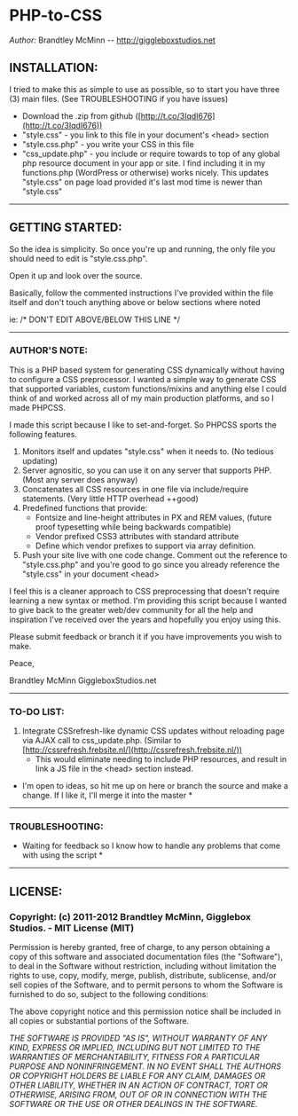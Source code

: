 # PHP-to-CSS
*Author:* Brandtley McMinn -- http://giggleboxstudios.net


## INSTALLATION:
I tried to make this as simple to use as possible, so to start you have three (3) main files. (See TROUBLESHOOTING if you have issues)

+ Download the .zip from github ([http://t.co/3IqdI676](http://t.co/3IqdI676))
+ "style.css" - you link to this file in your document's &lt;head&gt; section
+ "style.css.php" - you write your CSS in this file
+ "css_update.php" - you include or require towards to top of any global php resource document in your app or site. I find including it in my functions.php (WordPress or otherwise) works nicely. This updates "style.css" on page load provided it's last mod time is newer than "style.css"


- - -


## GETTING STARTED:
So the idea is simplicity. So once you're up and running, the only file you should need to edit is "style.css.php".

Open it up and look over the source.

Basically, follow the commented instructions I've provided within the file itself and don't touch anything above or below sections where noted

ie: /* DON'T EDIT ABOVE/BELOW THIS LINE */


- - -


### AUTHOR'S NOTE:
This is a PHP based system for generating CSS dynamically without having to configure a CSS preprocessor. I wanted a simple way to generate CSS that supported variables, custom functions/mixins and anything else I could think of and worked across all of my main production platforms, and so I made PHPCSS.

I made this script because I like to set-and-forget. So PHPCSS sports the following features.

1. Monitors itself and updates "style.css" when it needs to. (No tedious updating)
2. Server agnositic, so you can use it on any server that supports PHP. (Most any server does anyway)
3. Concatenates all CSS resources in one file via include/require statements. (Very little HTTP overhead ++good)
4. Predefined functions that provide:
    - Fontsize and line-height attributes in PX and REM values, (future proof typesetting while being backwards compatible)
    - Vendor prefixed CSS3 attributes with standard attribute
    - Define which vendor prefixes to support via array definition.
5. Push your site live with one code change. Comment out the reference to "style.css.php" and you're good to go since you already reference the "style.css" in your document &lt;head&gt;

I feel this is a cleaner approach to CSS preprocessing that doesn't require learning a new syntax or method. I'm providing this script because I wanted to give back to the greater web/dev community for all the help and inspiration I've received over the years and hopefully you enjoy using this.

Please submit feedback or branch it if you have improvements you wish to make.

Peace,

Brandtley McMinn
GiggleboxStudios.net

- - -


### TO-DO LIST:

1. Integrate CSSrefresh-like dynamic CSS updates without reloading page via AJAX call to css_update.php. (Similar to [http://cssrefresh.frebsite.nl/](http://cssrefresh.frebsite.nl/))
    - This would eliminate needing to include PHP resources, and result in link a JS file in the &lt;head&gt; section instead.

* I'm open to ideas, so hit me up on here or branch the source and make a change. If I like it, I'll merge it into the master *



- - -


### TROUBLESHOOTING:
* Waiting for feedback so I know how to handle any problems that come with using the script *


- - -

## LICENSE:

### Copyright: (c) 2011-2012 Brandtley McMinn, Gigglebox Studios. - MIT License (MIT)

Permission is hereby granted, free of charge, to any person obtaining a copy of this software and associated documentation files (the "Software"), to deal in the Software without restriction, including without limitation the rights to use, copy, modify, merge, publish, distribute, sublicense, and/or sell copies of the Software, and to permit persons to whom the Software is furnished to do so, subject to the following conditions:

The above copyright notice and this permission notice shall be included in all copies or substantial portions of the Software.

*THE SOFTWARE IS PROVIDED "AS IS", WITHOUT WARRANTY OF ANY KIND, EXPRESS OR IMPLIED, INCLUDING BUT NOT LIMITED TO THE WARRANTIES OF MERCHANTABILITY, FITNESS FOR A PARTICULAR PURPOSE AND NONINFRINGEMENT. IN NO EVENT SHALL THE AUTHORS OR COPYRIGHT HOLDERS BE LIABLE FOR ANY CLAIM, DAMAGES OR OTHER LIABILITY, WHETHER IN AN ACTION OF CONTRACT, TORT OR OTHERWISE, ARISING FROM, OUT OF OR IN CONNECTION WITH THE SOFTWARE OR THE USE OR OTHER DEALINGS IN THE SOFTWARE.*
